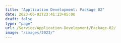 ```yaml
---
title: "Application Development: Package 02"
date: 2023-06-02T23:41:23+05:00
draft: false
type: "page"
url: /Service/Application-Development/Package-02/
image: "/images/2023/"
---
```

